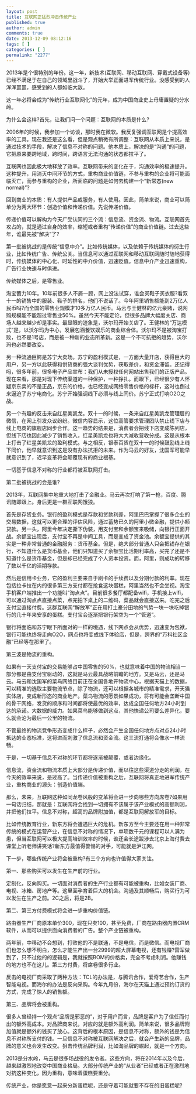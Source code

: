 ```yaml
---
layout: post
title: 互联网正猛烈冲击传统产业
published: true
author: admin
comments: true
date: 2013-12-09 08:12:16
tags: [ ]
categories: [ ]
permalink: "2277"
---
```

2013年是个很特别的年份。这一年，新技术(互联网、移动互联网、穿戴式设备等)已经不满足于在自己的领域里战斗了，开始大举正面进军传统行业。没感受到的人浑浑噩噩，感受到的人都如临大敌。

这一年必将会成为“传统行业互联网化”的元年，成为中国商业史上毋庸置疑的分水岭。

为什么会这样?首先，让我们问一个问题：互联网的本质是什么?

2006年的时候，我参加一个访谈，那时我在微软。我反复强调互联网是个提高效率的工具。现在我还是这么看，但是观点稍微有所调整：互联网从本质上来说，是通过技术的手段，解决了信息不对称的问题。他本质上，解决的是“沟通”的问题，它把原来要跨地域，跨时间，跨语言无法沟通的状态都拉平了。

互联网也因此极大地释放了效率。互联网带来的变化在于，沟通效率的极速提升。这种提升，用消灭中间环节的方式，重构商业价值链，不参与重构的企业将可能面临灭亡，而参与重构的企业，所面临的问题是如何去构建一个“新常态(new normal)”?

回到商业的本质：有人提供产品或服务，有人使用。因此，简单来说，商业可以简单分为两大环节：创造价值和传递价值。先说传递价值。

传递价值可以解构为今天广受认同的三个流：信息流、资金流、物流。互联网首先攻占的，就是通过自身的效率，缩短或者重构“传递价值”的商业价值链。过去这些年，谁最先被“解决”了?

第一批被挑战的是传统“信息中介”。比如传统媒体，以及依赖于传统媒体的衍生行业，比如传统广告、传统公关。当信息可以通过互联网和移动互联网随时随地获得时，传统媒体的中心化、时延性的中介价值，迅速贬值。信息中介产业迅速重构，广告行业快速与时俱进。

传统媒体之后，是零售业。

淘宝蓄力10年。10年前很多人不屑一顾，网上没法试穿，谁会买鞋子买衣服?看双十一的销售中的服装、鞋子的排名，他们不说话了。今年阿里销售额能到2万亿人民币吗?而全国的零售业规模才10多万亿人民币。马云与王健林的亿元豪赌，说网购规模能不能超过零售业50%。虽然今天不能定论，但很多品牌大幅度关店、商场人越来越少却是事实。最显眼的迹象是，沃尔玛开始关店了。王健林的“万达模式”是，以沃尔玛为中心，发展包涵餐饮娱乐的商业综合体。沃尔玛不是被淘宝打败，也不是1号店，而是被一种新的业态所革新。这是一个不可抗拒的趋势，沃尔玛也必然要改变。

另一种流通巨鳄是苏宁大卖场。苏宁的盈利模式是，一方面大量开店，获得巨大的用户，另一方以此获得和供货商的强大谈判优势，获取差价，和资金滞留。还记得吗，很多年前，很多电子产品宣布：我们从未授权任何网站出售我们的正版产品。现在来看，那是对现下传统渠道的一种保护，一种挣扎。而眼下，已经很少有人怀疑京东卖的不是正品，京东的价格，也已经变成网络零售价格的标杆，这时也倒过来逼迫了苏宁电商化。苏宁开始强调线下必须与线上同价。苏宁正式打响O2O之战。

另一个有趣的反击来自红星美凯龙。双十一的时候，一条来自红星美凯龙管理层的微信，在网上引发众议纷纷。微信内容显示，这位高管要求管理团队禁止线下店与线上电商的旗舰店同步合作。这一趋势的结果是，消费者会把线下店变成陈列店，但线下店也因此减少了销售收入，红星美凯龙也将大大减收营收分成。这是从根本上打击了红星美凯龙的盈利模式。与之相反，银泰百货在双十一的时候鼓励线上线下同价，他早就意识到这是没有办法抗拒的未来。作为马云的好友，沈国军可能早就意识到了，迟早变革将会颠覆现有的商业根基。

一切基于信息不对称的行业都将被互联网打击。

第二批被挑战的会是谁?

2013年，互联网集中地重大地打击了金融业。马云再次打响了第一枪，百度、腾讯随即跟上。身后更是一群互联网饿狼。

首先是存贷业务。银行的盈利模式是存款和贷款利差，阿里巴巴掌握了很多企业的交易数据，这就可以更合理的评估风险，通过蓄势已久的阿里小微金融，提供小额贷款。另一头，阿里今年决定撕下伪装，用支付宝和余额宝来吸储，向银行正面开战。余额宝出现后，支付宝不再是中间工具，而是变成了资金池。余额宝提供的其实是一种非常普通的金融服务：货币基金。但是，绝大部分普通人只会把钱存在银行，不知道什么是货币基金，他们只知道买了余额宝比活期利率高，买完了还是不知道什么是货币基金，但是却已经完成了个人资本投资。而，阿里，则成功的转移了数以千亿的活期存款。

然后是信用卡业务，它的盈利主要来自于刷卡的手续费以及分期付款的利率。现在包括拉卡拉在内的很多第三方支付都在抢食这块蛋糕，阿里当然也不会坐视。淘宝手机客户端推出一个功能叫“淘点点”。目前很多餐厅都配备wifi，手机接上wifi，可以通过淘点点直接点菜，点完拍下桌上的二维码，菜品就会直接送来。吃完之后支付宝直接付费。这群互联网“解放军”正在用打土豪分田地的气势一块一块吃掉银行的几十年来安享的蛋糕。支付宝会逐渐把银行架空为一个“管道”。

银行将面临和苏宁眼下所面对的一样的境遇，线下网点会从优势，迅速变为包袱，银行可能也终将走向O2O，网点也将变成线下体验店，但是，跨界的“万科社区金融”已经等在那里了。

第三波是物流的重构。

如果有一天支付宝的交易能够占中国零售的50%，也就意味着中国的物流相当一部分都是由支付宝驱动的，这就是马云最具战略前瞻的地方。又是马云，还是马云。马云和沈国军的菜鸟网络目前正在全国各地开物流中心，根据天猫上的数据，可以精准的选取主要物流节点，除了物流，还可以根据各城市的精准需求，开天猫实体店，变成新形态的商业地产。菜鸟物流的愿景如果成功，将有可能会垄断中国的骨干网络，发货的顺序和时间都将使最优的效率，达成全国任何地方24小时到达的承诺。大数据的威力。如果菜鸟能够做到这点，其他快递公司要么差异化，要么就会沦为最后一公里的物流。

不管最终的物流竞争形态变成什么样子，必然会产生全国任何地方点对点24小时抵达的业态标准，这将进而刺激了信息流和资金流。这三流打通将会像水一样流畅。

于是，一切基于信息不对称的环节都将逐渐被颠覆，或者边缘化。

信息流，资金流和物流本质上大部分是传递价值，而以往这些渠道分走的利润，在今天的效率来说，是过高了。当传递价值被重构之后，互联网将真正地进军传统产业，重构商业的源头：创造价值端。

那么，未来，互联网这种如同龙卷风般的变革将会进一步向哪些方向席卷?如果用一句话归结，那就是：互联网将会找到一切拥有不该属于该产业模式的高额利润，并把他们拉平。信息不对称，超高的品牌附加值，都是互联网解放军的目标。

比如传统教育行业，新东方将会遭遇巨大的危机。新东方至今主要还在用一种非常传统的模式在运营产业，在信息不对称的情况下，单项数千元的课程可以人满为患，但当互联网可以极大提高培训效率的时候，谁还会长途跋涉去北京上海付费去课堂上听老师讲笑话?新东方最值得警惕的对手，可能就是沪江网。

下一步，哪些传统产业将会被重构?有三个方向也许值得大家关注。

第一、那些购买可以发生在生产前的行业。

定制化，反向购买。一切面对消费者的生产行业都有可能被重构，比如女装厂商、电视、冰箱、房地产等。这里面孕育着巨大的机会。沟通及其顺畅后，购买行为可以发生在生产之前。2C之后，将是2B。

第二、第三方付费模式将会进一步重构价值链。

路由器生产厂商原本单价300，现在只卖100，甚至免费，厂商在路由器内置CRM软件，从而可以提供面向消费者的广告。整个产业链被重构。

两年前，中移动不会想到，打败他的不是联通，不是电信，而是微信。而电视厂商们也怎么想不明白，怎么才能生产出一台2999的超大屏幕电视，还有钱赚?雷军做到了，只不过他的的逻辑是，我就按照BOM的价格卖，完全不考虑利润。他赚钱的地方也不在这儿。第三方付费，将席卷很多行业。

反击的电视厂商采取了两种方法：TCL的办法是，与腾讯合作，爱奇艺合作，生产智能电视。而海尔的办法是反向采购。今年九月份，海尔在天猫上通过预约订货的方式，完成了惊人的销售额。

第三、品牌将会被重构。

很多人曾经持一个观点“品牌是邪恶的”，对于用户而言，品牌是客户为了信任而付出的额外高成本。对品牌商来说，对应的就是额外高利润。简单来说，很多品牌附加值就是额外的钱买了放心。这背后的根本原因，是信息不对称，额外的钱是为信息不对称所支付的钱。一旦信息不对称被互联网解决之后，就会产生新的品牌，品牌的意义也会发生改变。狙击传统品牌利润，比如淘品牌的崛起，就是一个方向。

2013是分水岭，马云是很多场战役的发令者。这些方向，将在2014年以及今后，越来越激烈地改变中国商业格局。大部分传统产业的“从业者”已经或者正在激烈地对抗这种变化，因为重构，意味着蛋糕要重分。

传统产业，你是愿意一起来分新蛋糕呢，还是守着可能就要不存在的旧蛋糕呢?